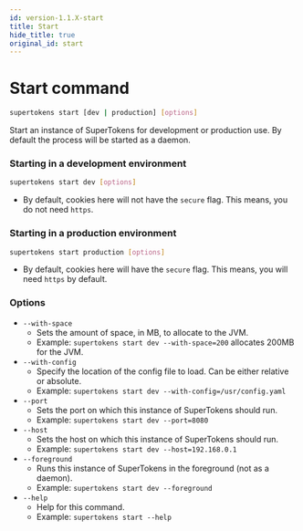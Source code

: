 ```yaml
---
id: version-1.1.X-start
title: Start
hide_title: true
original_id: start
---
```


# Start command

```bash
supertokens start [dev | production] [options]
```
Start an instance of SuperTokens for development or production use. By default the process will be started as a daemon.

### Starting in a development environment
```bash
supertokens start dev [options]
```
- By default, cookies here will not have the `secure` flag. This means, you do not need `https`.

### Starting in a production environment
```bash
supertokens start production [options]
```
- By default, cookies here will have the `secure` flag. This means, you will need `https` by default.

### Options
- ```--with-space```
    - Sets the amount of space, in MB, to allocate to the JVM.
    - Example: ```supertokens start dev --with-space=200``` allocates 200MB for the JVM.
- ```--with-config```
    - Specify the location of the config file to load. Can be either relative or absolute.
    - Example: ```supertokens start dev --with-config=/usr/config.yaml```
- ```--port```
    - Sets the port on which this instance of SuperTokens should run.
    - Example: ```supertokens start dev --port=8080```
- ```--host```
    - Sets the host on which this instance of SuperTokens should run.
    - Example: ```supertokens start dev --host=192.168.0.1```
- ```--foreground```
    - Runs this instance of SuperTokens in the foreground (not as a daemon).
    - Example: ```supertokens start dev --foreground```
- ```--help```
    - Help for this command.
    - Example: ```supertokens start --help```